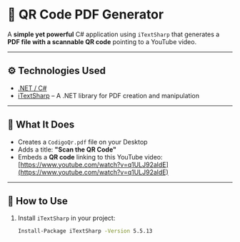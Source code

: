 # 🧾 QR Code PDF Generator

A **simple yet powerful** C# application using `iTextSharp` that generates a **PDF file with a scannable QR code** pointing to a YouTube video.

---

## ⚙️ Technologies Used

- [.NET / C#](https://dotnet.microsoft.com/)
- [iTextSharp](https://github.com/itext/itextsharp) – A .NET library for PDF creation and manipulation

---

## 📌 What It Does

- Creates a `CodigoQr.pdf` file on your Desktop  
- Adds a title: **"Scan the QR Code"**  
- Embeds a **QR code** linking to this YouTube video:  
  [https://www.youtube.com/watch?v=q1ULJ92aldE](https://www.youtube.com/watch?v=q1ULJ92aldE)

---

## 🧪 How to Use

1. Install `iTextSharp` in your project:

   ```bash
   Install-Package iTextSharp -Version 5.5.13
